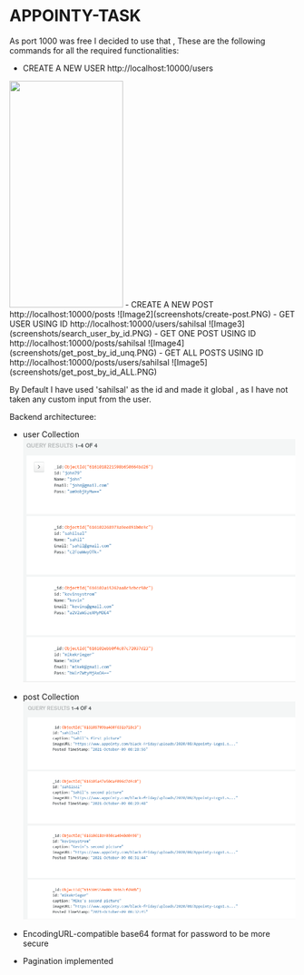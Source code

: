 # APPOINTY-TASK

As port 1000 was free I decided to use that , 
These are the following commands for all the required functionalities:

- CREATE A NEW USER http://localhost:10000/users
<img src="https://github.com/sahilsaleem2907/appointy-task-api-instagram/blob/master/screenshots/create_user.PNG" width="200" height="400" />
- CREATE A NEW POST http://localhost:10000/posts
![Image2](screenshots/create-post.PNG) 
- GET USER USING ID http://localhost:10000/users/sahilsal
![Image3](screenshots/search_user_by_id.PNG)
- GET ONE POST USING ID http://localhost:10000/posts/sahilsal
![Image4](screenshots/get_post_by_id_unq.PNG)
- GET ALL POSTS USING ID http://localhost:10000/posts/users/sahilsal
![Image5](screenshots/get_post_by_id_ALL.PNG)

By Default I have used 'sahilsal' as the id and made it global , as I have not taken any custom input from the user.

Backend architecturee:
- user Collection ![Image6](screenshots/user-db.PNG)
- post Collection ![Image7](screenshots/post-db.PNG)

- EncodingURL-compatible base64 format for password to be more secure 
- Pagination implemented

